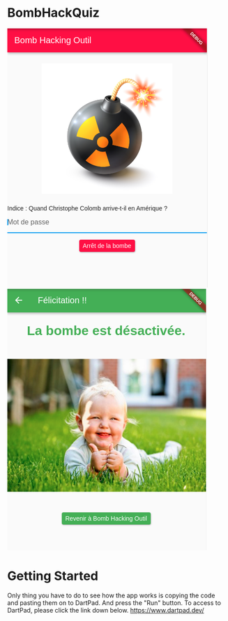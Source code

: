 # BombHackQuiz
![alt text](https://github.com/Koki-Chance/BombHackQuiz/blob/main/images/Screenshot%20from%202021-01-04%2021-44-43.png)
![alt text](https://github.com/Koki-Chance/BombHackQuiz/blob/main/images/Screenshot%20from%202021-01-04%2021-45-12.png)

## 

# Getting Started
Only thing you have to do to see how the app works is copying the code and pasting them on to DartPad. And press the "Run" button.
To access to DartPad, please click the link down below. 
https://www.dartpad.dev/

# 



